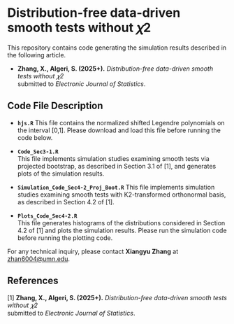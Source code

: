 # Distribution-free data-driven smooth tests without 𝜒2

This repository contains code generating the simulation results described in the following article.
- **Zhang, X., Algeri, S. (2025+).**
  *Distribution-free data-driven smooth tests without 𝜒2*  
  submitted to *Electronic Journal of Statistics*.

## Code File Description

- **`hjs.R`**
This file contains the normalized shifted Legendre polynomials on the interval [0,1]. Please download and load this file before running the code below.

- **`Code_Sec3-1.R`**  
  This file implements simulation studies examining smooth tests via projected bootstrap, as described in Section 3.1 of [1], and generates plots of the simulation results.

- **`Simulation_Code_Sec4-2_Proj_Boot.R`**
  This file implements simulation studies examining smooth tests with K2-transformed orthonormal basis, as described in Section 4.2 of [1]. 

- **`Plots_Code_Sec4-2.R`**  
  This file generates histograms of the distributions considered in Section 4.2 of [1] and plots the simulation results. Please run the simulation code before running the plotting code.


For any technical inquiry, please contact **Xiangyu Zhang** at [zhan6004@umn.edu](mailto:zhan6004@umn.edu).


## References
[1] **Zhang, X., Algeri, S. (2025+).**
  *Distribution-free data-driven smooth tests without 𝜒2*  
  submitted to *Electronic Journal of Statistics*.
